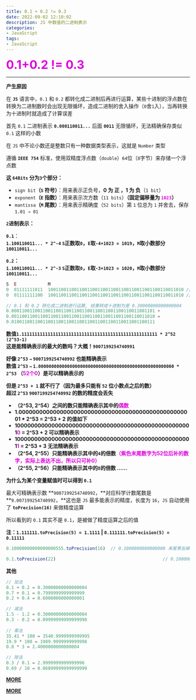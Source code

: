 ```yaml
---
title: 0.1 + 0.2 != 0.3
date: 2022-09-02 12:10:02
description: JS 中数值的二进制表示
categories:
- JavaScript
tags:
- JavaScript
---
```


**<font color="#dd00dd" size=6>0.1+0.2 != 0.3</font>**

***

**产生原因**

在 **`JS`** 语言中，`0.1` 和 `0.2` 都转化成二进制后再进行运算，某些十进制的浮点数在转换为二进制数时会出现无限循环，造成二进制的舍入操作（`0`舍`1`入），当再转换为十进制时就造成了计算误差

首先 `0.1` 二进制表示 **`0.000110011...`** 后面 **`0011`** 无限循环，无法精确保存类似 `0.1` 这样的小数

在 `JS` 中不论小数还是整数只有一种数据类型表示，这就是 `Number` 类型

遵循 **`IEEE 754`** 标准，使用双精度浮点数（`double`）`64`位（`8`字节）来存储一个浮点数

**这 `64Bits` 分为`3`个部分：**
- `sign bit`**（`S` 符号）**：用来表示正负号，**0 为 正 ，1 为 负**（`1 bit`）
- `exponent`**（`E` 指数）**：用来表示次方数（`11 bits`）**（固定偏移量为 <font color="#ddoodd">`1023`</font>）**
- `mantissa`**（`M` 尾数）**：用来表示精确度（`52 bits`）第 `1` 位总为 `1` 并舍去，保存 `1.01 → 01`

**`2`进制表示：**<br />

**`0.1`**：<br />**`1.100110011... * 2^-4`  `S`正数取`0`，`E`取`-4+1023 = 1019`，`M`取小数部分`100110011...`**

**`0.2`：**<br />**`1.100110011... * 2^-3`  `S`正数取`0`，`E`取`-3+1023 = 1020`，`M`取小数部分`100110011...`**

```javascript
S  E            M
0  01111111011  1001100110011001100110011001100110011001100110011010 // 0.1
0  01111111100  1001100110011001100110011001100110011001100110011010 // 0.2

// 0.1 和 0.2 转化成二进制进行运算, 结果转成十进制为是 0.30000000000000004
0.0001100110011001100110011001100110011001100110011001101 +
0.0011001100110011001100110011001100110011001100110011010 =
0.0100110011001100110011001100110011001100110011001100111
```
**数值`1.1111111111111111111111111111111111111111111111111111 * 2^52` `(2^53-1)`**<br />**这是能精确表示的最大的数吗？大概！`9007199254740991`**

**好像 `2^53` `→` `9007199254740992` 也能精确表示**<br />**数值 `2^53` `→` `1.0000000000000000000000000000000000000000000000000000 * 2^53` （<font color="#dd00dd">52个0</font>）是可以精确表示的**

**但是 `2^53 + 1` 就不行了（因为最多只能有 `52` 位小数点之后的数）**<br />**超过 `2^53` `9007199254740992` 的数的精度会丢失**

- **（2^53, 2^54）之间的数只能精确表示其中的<font color="#dd00dd">偶数</font>**
- **1.000000000000000000000000000000000000000000000000001 * 2^53 = 2^53 + 2 的值如下**
- **1000000000000000000000000000000000000000000000000001<font color="#dd00dd">0</font> = 2^53 + 2 可以精确表示**
- **1000000000000000000000000000000000000000000000000001<font color="#dd00dd">1</font> = 2^53 + 3 无法精确表示**
- **（2^54, 2^55）只能精确表示其中的`4`的倍数<font color="#dd00dd">（紫色末尾数字为52位后补的数字，实际上表达不出，所以只可补0）</font>**
- **（2^55, 2^56）只能精确表示其中的`8`的倍数 ......**

**为什么为某个变量赋值时可以得到 `0.1`**

最大可精确表示数 **`9007199254740992`，**对应科学计数尾数是 **`9.007199254740992`，**这也是 `JS` 最多能表示的精度，长度为 `16`，`JS` 自动使用了 **`toPrecision(16)`** 来做精度运算

所以看到的 `0.1` 其实不是 `0.1`，是被做了精度运算之后的值

**注：`1.111111.toPrecision(5) = 1.1111` | `0.111111.toPrecision(5) = 0.11111`**

```javascript
0.10000000000000000555.toPrecision(16) 	// 0.1000000000000000 末尾零去掉，最终为 0.1

0.1.toPrecision(22)											// 0.1000000000000000055511
```
**其他**

```javascript
// 加法
0.1 + 0.2 = 0.30000000000000004
0.7 + 0.1 = 0.7999999999999999
0.2 + 0.4 = 0.6000000000000001

// 减法
1.5 - 1.2 = 0.30000000000000004
0.3 - 0.2 = 0.09999999999999998
 
// 乘法
35.41 * 100 = 3540.9999999999995
19.9 * 100 = 1989.9999999999998
0.8 * 3 = 2.4000000000000004

// 除法
0.3 / 0.1 = 2.9999999999999996
0.69 / 10 = 0.06899999999999999
```
[**MORE**](https://zhuanlan.zhihu.com/p/103254614)

[**MORE**](https://zhuanlan.zhihu.com/p/100353781)